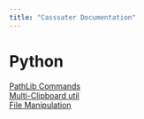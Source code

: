 ```yaml
---
title: "Casssater Documentation"
---
```


<h1>Python</h1>


[PathLib Commands](/python/pathlib.md)<br>
[Multi-Clipboard util](/python/multi-clipboard.md)<br>
[File Manipulation](/python/organize_files.md)

